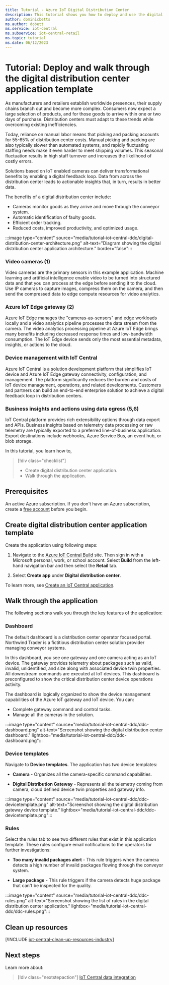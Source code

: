 ```yaml
---
title: Tutorial - Azure IoT Digital Distribution Center
description: This tutorial shows you how to deploy and use the digital distribution center application template for IoT Central
author: dominicbetts
ms.author: dobett
ms.service: iot-central
ms.subservice: iot-central-retail
ms.topic: tutorial
ms.date: 06/12/2023
---
```


# Tutorial: Deploy and walk through the digital distribution center application template

As manufacturers and retailers establish worldwide presences, their supply chains branch out and become more complex. Consumers now expect a large selection of products, and for those goods to arrive within one or two days of purchase. Distribution centers must adapt to these trends while overcoming existing inefficiencies.

Today, reliance on manual labor means that picking and packing accounts for 55-65% of distribution center costs. Manual picking and packing are also typically slower than automated systems, and rapidly fluctuating staffing needs make it even harder to meet shipping volumes. This seasonal fluctuation results in high staff turnover and increases the likelihood of costly errors.

Solutions based on IoT enabled cameras can deliver transformational benefits by enabling a digital feedback loop. Data from across the distribution center leads to actionable insights that, in turn, results in better data.

The benefits of a digital distribution center include:

- Cameras monitor goods as they arrive and move through the conveyor system.
- Automatic identification of faulty goods.
- Efficient order tracking.
- Reduced costs, improved productivity, and optimized usage.

:::image type="content" source="media/tutorial-iot-central-ddc/digital-distribution-center-architecture.png" alt-text="Diagram showing the digital distribution center application architecture." border="false":::

### Video cameras (1)

Video cameras are the primary sensors in this example application. Machine learning and artificial intelligence enable video to be turned into structured data and that you can process at the edge before sending it to the cloud. Use IP cameras to capture images, compress them on the camera, and then send the compressed data to edge compute resources for video analytics.

### Azure IoT Edge gateway (2)

Azure IoT Edge manages the "cameras-as-sensors" and edge workloads locally and a video analytics pipeline processes the data stream from the camera. The video analytics processing pipeline at Azure IoT Edge brings many benefits including decreased response times and low-bandwidth consumption. The IoT Edge device  sends only the most essential metadata, insights, or actions to the cloud.

### Device management with IoT Central

Azure IoT Central is a solution development platform that simplifies IoT device and Azure IoT Edge gateway connectivity, configuration, and management. The platform significantly reduces the burden and costs of IoT device management, operations, and related developments. Customers and partners can build an end-to-end enterprise solution to achieve a digital feedback loop in distribution centers.

### Business insights and actions using data egress (5,6)

IoT Central platform provides rich extensibility options through data export and APIs. Business insights based on telemetry data processing or raw telemetry are typically exported to a preferred line-of-business application. Export destinations include webhooks, Azure Service Bus, an event hub, or blob storage.

In this tutorial, you learn how to,

> [!div class="checklist"]
> * Create digital distribution center application.
> * Walk through the application.

## Prerequisites

An active Azure subscription. If you don't have an Azure subscription, create a [free account](https://azure.microsoft.com/free/?WT.mc_id=A261C142F) before you begin.

## Create digital distribution center application template

Create the application using following steps:

1. Navigate to the [Azure IoT Central Build](https://aka.ms/iotcentral) site. Then sign in with a Microsoft personal, work, or school account. Select **Build** from the left-hand navigation bar and then select the **Retail** tab.

1. Select **Create app** under **Digital distribution center**.

To learn more, see [Create an IoT Central application](../core/howto-create-iot-central-application.md).

## Walk through the application

The following sections walk you through the key features of the application:

### Dashboard

The default dashboard is a distribution center operator focused portal. Northwind Trader is a fictitious distribution center solution provider managing conveyor systems.

In this dashboard, you see one gateway and one camera acting as an IoT device. The gateway provides telemetry about packages such as valid, invalid, unidentified, and size along with associated device twin properties. All downstream commands are executed at IoT devices. This dashboard is preconfigured to show the critical distribution center device operations activity.

The dashboard is logically organized to show the device management capabilities of the Azure IoT gateway and IoT device. You can:

- Complete gateway command and control tasks.
- Manage all the cameras in the solution.

:::image type="content" source="media/tutorial-iot-central-ddc/ddc-dashboard.png" alt-text="Screenshot showing the digital distribution center dashboard." lightbox="media/tutorial-iot-central-ddc/ddc-dashboard.png":::

### Device templates

Navigate to **Device templates**. The application has two device templates:

- **Camera** - Organizes all the camera-specific command capabilities.

- **Digital Distribution Gateway** - Represents all the telemetry coming from camera, cloud defined device twin properties and gateway info.

:::image type="content" source="media/tutorial-iot-central-ddc/ddc-devicetemplate.png" alt-text="Screenshot showing the digital distribution gateway device template." lightbox="media/tutorial-iot-central-ddc/ddc-devicetemplate.png":::

### Rules

Select the rules tab to see two different rules that exist in this application template. These rules configure email notifications to the operators for further investigations:

- **Too many invalid packages alert** - This rule triggers when the camera detects a high number of invalid packages flowing through the conveyor system.

- **Large package** - This rule triggers if the camera detects huge package that can't be inspected for the quality.

:::image type="content" source="media/tutorial-iot-central-ddc/ddc-rules.png" alt-text="Screenshot showing the list of rules in the digital distribution center application." lightbox="media/tutorial-iot-central-ddc/ddc-rules.png":::

## Clean up resources

[!INCLUDE [iot-central-clean-up-resources-industry](../../../includes/iot-central-clean-up-resources-industry.md)]

## Next steps

Learn more about:

> [!div class="nextstepaction"]
> [IoT Central data integration](../core/overview-iot-central-solution-builder.md)
